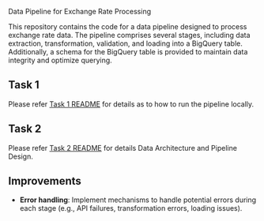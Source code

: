 Data Pipeline for Exchange Rate Processing

This repository contains the code for a data pipeline designed to process exchange rate data. The pipeline comprises several stages, including data extraction, transformation, validation, and loading into a BigQuery table. Additionally, a schema for the BigQuery table is provided to maintain data integrity and optimize querying.

## Task 1
Please refer [Task 1 README](https://github.com/karmani1997/exchange-rate-data-engineer-challenge/tree/main/etl) for details as to how to run the pipeline locally.

## Task 2
Please refer [Task 2 README](https://github.com/karmani1997/exchange-rate-data-engineer-challenge/tree/main/task-2) for details Data Architecture and Pipeline Design.

## Improvements
- **Error handling**: Implement mechanisms to handle potential errors during each stage (e.g., API failures, transformation errors, loading issues).